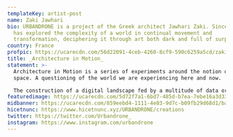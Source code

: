```yaml
---
templateKey: artist-post
name: Zaki Jawhari
bio: URBANDRONE is a project of the Greek architect Jawhari Zaki. Since 2007, he
  has explored the complexity of a world in continual movement and
  transformation, deciphering it through art both dark and full of surprises.
country: France
profpic: https://ucarecdn.com/56d22091-4ceb-4260-8cf9-590c6259a5cd/zaki_500c.gif
title: _Architecture in Motion_
statement: >-
  Architecture in Motion is a series of experiments around the notion of hybrid
  space. A questioning of the world we are experiencing here and now.

  The construction of a digital landscape fed by a multitude of data organized and processed by the machine according to a series of simple and repetitive rules. This procedural approach generates spaces and abstract architectures, the start of a new digital exploration. 
featuredimage: https://ucarecdn.com/5d72f7a1-6bd7-485d-b7ea-7ebe16a3d33d/main_page_urbandrone.jpg
midbanner: https://ucarecdn.com/859eebd4-1111-4e03-9d7c-b09fb29d68d1/banner_urbandrone.jpg
hicetnunc: https://www.hicetnunc.xyz/URBANDRONE/creations
twitter: https://twitter.com/Urbandrone_
instagram: https://www.instagram.com/urbandrone
---
```

